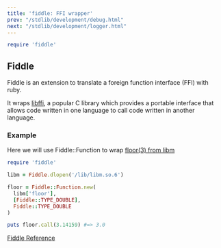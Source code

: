```yaml
---
title: 'fiddle: FFI wrapper'
prev: "/stdlib/development/debug.html"
next: "/stdlib/development/logger.html"
---
```



```ruby
require 'fiddle'
```

## Fiddle

Fiddle is an extension to translate a foreign function interface (FFI)
with ruby.

It wraps <a href='http://sourceware.org/libffi/' class='remote'
target='_blank'>libffi</a>, a popular C library which provides a
portable interface that allows code written in one language to call code
written in another language.

### Example

Here we will use Fiddle::Function to wrap <a
href='http://linux.die.net/man/3/floor' class='remote'
target='_blank'>floor(3) from libm</a>


```ruby
require 'fiddle'

libm = Fiddle.dlopen('/lib/libm.so.6')

floor = Fiddle::Function.new(
  libm['floor'],
  [Fiddle::TYPE_DOUBLE],
  Fiddle::TYPE_DOUBLE
)

puts floor.call(3.14159) #=> 3.0
```

<a
href='https://ruby-doc.org/stdlib-2.5.0/libdoc/fiddle/rdoc/Fiddle.html'
class='ruby-doc remote' target='_blank'>Fiddle Reference</a>

